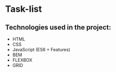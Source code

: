 # Task-list

## Technologies used in the project:

- HTML
- CSS
- JavaScript (ES6 + Features)
- BEM 
- FLEXBOX
- GRID
#